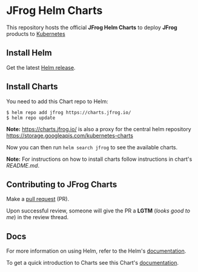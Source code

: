 # JFrog Helm Charts

This repository hosts the official **JFrog Helm Charts** to deploy **JFrog** products to [Kubernetes](https://kubernetes.io/)

## Install Helm

Get the latest [Helm release](https://github.com/kubernetes/helm#install).

## Install Charts

You need to add this Chart repo to Helm:
```console
$ helm repo add jfrog https://charts.jfrog.io/
$ helm repo update
```

**Note:** https://charts.jfrog.io/ is also a proxy for the central helm repository https://storage.googleapis.com/kubernetes-charts

Now you can then run `helm search jfrog` to see the available charts.

**Note:** For instructions on how to install charts follow instructions in chart's _README.md_.

## Contributing to JFrog Charts

Make a [pull request](https://help.github.com/articles/using-pull-requests) (PR).

Upon successful review, someone will give the PR a __LGTM__ (_looks good to me_) in the review thread.

## Docs

For more information on using Helm, refer to the Helm's [documentation](https://docs.helm.sh/using_helm/#quickstart-guide).

To get a quick introduction to Charts see this Chart's [documentation](https://docs.helm.sh/developing_charts/#charts).  
